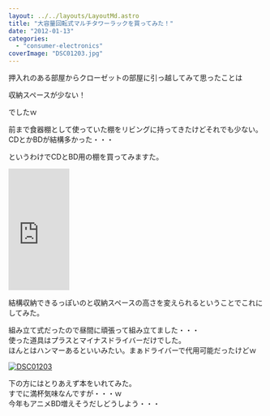 ```yaml
---
layout: ../../layouts/LayoutMd.astro
title: "大容量回転式マルチタワーラックを買ってみた！"
date: "2012-01-13"
categories: 
  - "consumer-electronics"
coverImage: "DSC01203.jpg"
---
```


押入れのある部屋からクローゼットの部屋に引っ越してみて思ったことは

収納スペースが少ない！

でしたｗ

前まで食器棚として使っていた棚をリビングに持ってきたけどそれでも少ない。  
CDとかBDが結構多かった・・・

というわけでCDとBD用の棚を買ってみますた。

<iframe style="width: 120px; height: 240px;" src="http://rcm-jp.amazon.co.jp/e/cm?lt1=_blank&amp;bc1=000000&amp;IS2=1&amp;bg1=FFFFFF&amp;fc1=000000&amp;lc1=0000FF&amp;t=mizuka123-22&amp;o=9&amp;p=8&amp;l=as4&amp;m=amazon&amp;f=ifr&amp;ref=ss_til&amp;asins=B0026I5H3O" height="240" width="320" frameborder="0" marginwidth="0" marginheight="0" scrolling="no"></iframe>

結構収納できるっぽいのと収納スペースの高さを変えられるということでこれにしてみた。

組み立て式だったので昼間に頑張って組み立てました・・・  
使った道具はプラスとマイナスドライバーだけでした。  
ほんとはハンマーあるといいみたい。まぁドライバーで代用可能だったけどｗ

[![](images/DSC01203.jpg "DSC01203")](//mizuka123.net/wp-content/uploads/2012/01/DSC01203.jpg)

下の方にはとりあえず本をいれてみた。  
すでに満杯気味なんですが・・・ｗ  
今年もアニメBD増えそうだしどうしよう・・・
